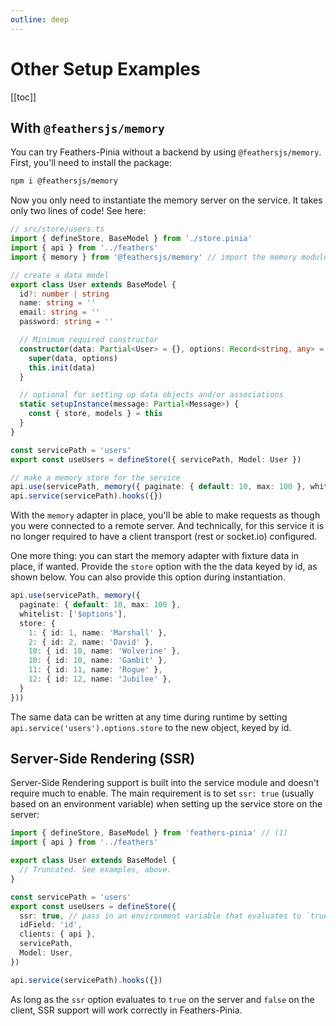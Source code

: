 ```yaml
---
outline: deep
---
```


<script setup>
import BlockQuote from '../components/BlockQuote.vue'
</script>

# Other Setup Examples

[[toc]]


## With `@feathersjs/memory`

You can try Feathers-Pinia without a backend by using `@feathersjs/memory`. First, you'll need to install the package:

```bash
npm i @feathersjs/memory
```

Now you only need to instantiate the memory server on the service. It takes only two lines of code!  See here:

```ts
// src/store/users.ts
import { defineStore, BaseModel } from './store.pinia'
import { api } from '../feathers'
import { memory } from '@feathersjs/memory' // import the memory module

// create a data model
export class User extends BaseModel {
  id?: number | string
  name: string = ''
  email: string = ''
  password: string = ''

  // Minimum required constructor
  constructor(data: Partial<User> = {}, options: Record<string, any> = {}) {
    super(data, options)
    this.init(data)
  }

  // optional for setting up data objects and/or associations
  static setupInstance(message: Partial<Message>) {
    const { store, models } = this
  }
}

const servicePath = 'users'
export const useUsers = defineStore({ servicePath, Model: User })

// make a memory store for the service
api.use(servicePath, memory({ paginate: { default: 10, max: 100 }, whitelist: ['$options'] }))
api.service(servicePath).hooks({})
```

With the `memory` adapter in place, you'll be able to make requests as though you were connected to a remote server. And technically, for this service it is no longer required to have a client transport (rest or socket.io) configured.

One more thing: you can start the memory adapter with fixture data in place, if wanted. Provide the `store` option with the the data keyed by id, as shown below. You can also provide this option during instantiation.

```ts
api.use(servicePath, memory({ 
  paginate: { default: 10, max: 100 }, 
  whitelist: ['$options'], 
  store: {
    1: { id: 1, name: 'Marshall' },
    2: { id: 2, name: 'David' },
    10: { id: 10, name: 'Wolverine' },
    10: { id: 10, name: 'Gambit' },
    11: { id: 11, name: 'Rogue' },
    12: { id: 12, name: 'Jubilee' },
  } 
}))
```

The same data can be written at any time during runtime by setting `api.service('users').options.store` to the new object, keyed by id.


## Server-Side Rendering (SSR)

Server-Side Rendering support is built into the service module and doesn't require much to enable. The main requirement is to set `ssr: true` (usually based on an environment variable) when setting up the service store on the server:

```ts
import { defineStore, BaseModel } from 'feathers-pinia' // (1)
import { api } from '../feathers'

export class User extends BaseModel {
  // Truncated. See examples, above.
}

const servicePath = 'users'
export const useUsers = defineStore({
  ssr: true, // pass in an environment variable that evaluates to `true` ONLY ON THE SERVER.
  idField: 'id',
  clients: { api },
  servicePath,
  Model: User,
})

api.service(servicePath).hooks({})
```

As long as the `ssr` option evaluates to `true` on the server and `false` on the client, SSR support will work correctly in Feathers-Pinia.